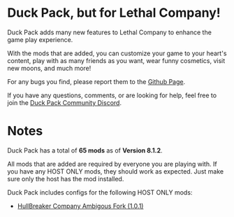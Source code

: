 # Duck Pack, but for Lethal Company!
Duck Pack adds many new features to Lethal Company to enhance the game play experience.

With the mods that are added, you can customize your game to your heart's content, play with as many friends as you want, wear funny cosmetics, visit new moons, and much more!

For any bugs you find, please report them to the [Github Page](https://github.com/Doctor-Duck/duckpack-lethal-company/issues).

If you have any questions, comments, or are looking for help, feel free to join the [Duck Pack Community Discord](https://discord.gg/XRYUCPZJYF).

# Notes
Duck Pack has a total of **65 mods** as of **Version 8.1.2**.

All mods that are added are required by everyone you are playing with. If you have any HOST ONLY mods, they should work as expected. Just make sure only the host has the mod installed.

Duck Pack includes configs for the following HOST ONLY mods:
- [HullBreaker Company Ambigous Fork (1.0.1)](https://thunderstore.io/c/lethal-company/p/explodingMods/HullBreaker_Company_Ambigous_Fork/)